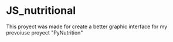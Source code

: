 # JS_nutritional
This proyect was made for create a better graphic interface for my prevoiuse proyect "PyNutrition"
